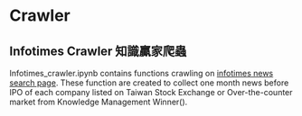 # Crawler
## Infotimes Crawler 知識贏家爬蟲
Infotimes_crawler.ipynb contains functions crawling on [infotimes news search page](http://kmw.chinatimes.com/News/NewsSearch.aspx?searchkind=s).
These function are created to collect one month news before IPO of each company listed on Taiwan Stock Exchange or Over-the-counter market from Knowledge Management Winner().
